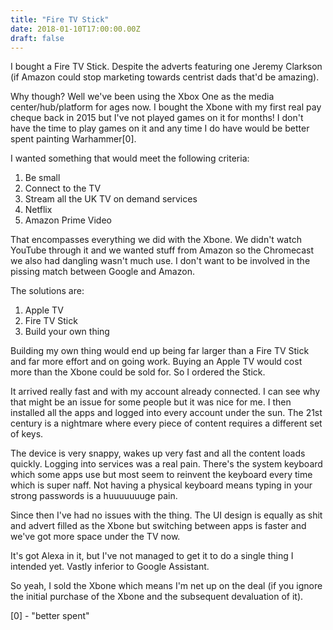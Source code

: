 ```yaml
---
title: "Fire TV Stick"
date: 2018-01-10T17:00:00.00Z
draft: false
---
```



I bought a Fire TV Stick. Despite the adverts featuring one Jeremy Clarkson (if Amazon could stop marketing towards centrist dads that'd be amazing).
 
Why though? Well we've been using the Xbox One as the media center/hub/platform for ages now. I bought the Xbone with my first real pay cheque back in 2015 but I've not played games on it for months! I don't have the time to play games on it and any time I do have would be better spent painting Warhammer[0].
 
I wanted something that would meet the following criteria:
 
1. Be small
2. Connect to the TV
3. Stream all the UK TV on demand services
4. Netflix
5. Amazon Prime Video

That encompasses everything we did with the Xbone. We didn't watch YouTube through it and we wanted stuff from Amazon so the Chromecast we also had dangling wasn't much use. I don't want to be involved in the pissing match between Google and Amazon.
 
The solutions are:

1. Apple TV
2. Fire TV Stick
3. Build your own thing

Building my own thing would end up being far larger than a Fire TV Stick and far more effort and on going work. Buying an Apple TV would cost more than the Xbone could be sold for. So I ordered the Stick.
 
It arrived really fast and with my account already connected. I can see why that might be an issue for some people but it was nice for me. I then installed all the apps and logged into every account under the sun. The 21st century is a nightmare where every piece of content requires a different set of keys.
 
The device is very snappy, wakes up very fast and all the content loads quickly. Logging into services was a real pain. There's the system keyboard which some apps use but most seem to reinvent the keyboard every time which is super naff. Not having a physical keyboard means typing in your strong passwords is a huuuuuuuge pain.
 
Since then I've had no issues with the thing. The UI design is equally as shit and advert filled as the Xbone but switching between apps is faster and we've got more space under the TV now.
 
It's got Alexa in it, but I've not managed to get it to do a single thing I intended yet. Vastly inferior to Google Assistant.
 
So yeah, I sold the Xbone which means I'm net up on the deal (if you ignore the initial purchase of the Xbone and the subsequent devaluation of it).
 
[0] - "better spent"

